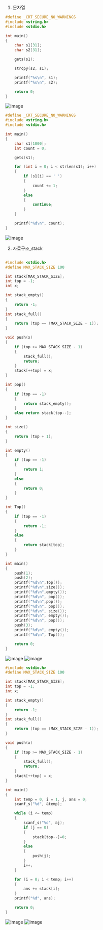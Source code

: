 1. 문자열

```c
#define _CRT_SECURE_NO_WARNINGS
#include <string.h>
#include <stdio.h>

int main()
{
	char s1[31];
	char s2[31];

	gets(s1);

	strcpy(s2, s1);

	printf("%s\n", s1);
	printf("%s\n", s2);

	return 0;
}
```
![image](https://user-images.githubusercontent.com/114458636/200483313-06cade6e-76ca-4056-9b24-243e5eae9b30.png)

```c
#define _CRT_SECURE_NO_WARNINGS
#include <string.h>
#include <stdio.h>

int main()
{
	char s1[1000];
	int count = 0;

	gets(s1);

	for (int i = 0; i < strlen(s1); i++)
	{
		if (s1[i] == ' ')
		{
			count += 1;
		}
		else
		{
			continue;
		}
	}

	printf("%d\n", count);
}
```
![image](https://user-images.githubusercontent.com/114458636/200484219-0f3f4b4d-98d3-48db-9463-e382291b41a7.png)

2. 자료구조_stack

```c

#include <stdio.h>
#define MAX_STACK_SIZE 100

int stack[MAX_STACK_SIZE];
int top = -1;
int x;

int stack_empty()
{
	return -1;
}
int stack_full()
{
	return (top == (MAX_STACK_SIZE - 1));
}

void push(x)
{
	if (top >= MAX_STACK_SIZE - 1)
	{
		stack_full();
		return;
	}
	stack[++top] = x;
}

int pop()
{
	if (top == -1)
	{
		return stack_empty();
	}
	else return stack[top--];
}

int size()
{
	return (top + 1);
}

int empty()
{
	if (top == -1)
	{
		return 1;
	}
	else
	{
		return 0;
	}
}

int Top()
{
	if (top == -1)
	{
		return -1;
	}
	else
	{
		return stack[top];
	}
}

int main()
{
	push(1);
	push(2);
	printf("%d\n",Top());
	printf("%d\n",size());
	printf("%d\n",empty());
	printf("%d\n", pop());
	printf("%d\n",pop());
	printf("%d\n", pop());
	printf("%d\n", size());
	printf("%d\n", empty());
	printf("%d\n", pop());
	push(3);
	printf("%d\n", empty());
	printf("%d\n", Top());

	return 0;
}

```

![image](https://user-images.githubusercontent.com/114458636/200319464-496fa996-efd2-45d6-879f-186ee2ca8e45.png)
![image](https://user-images.githubusercontent.com/114458636/200319972-d1e2af8f-3c69-4477-bcbe-8e21769bb43d.png)

```c
#include <stdio.h>
#define MAX_STACK_SIZE 100

int stack[MAX_STACK_SIZE];
int top = -1;
int x;

int stack_empty()
{
	return -1;
}
int stack_full()
{
	return (top == (MAX_STACK_SIZE - 1));
}

void push(x)
{
	if (top >= MAX_STACK_SIZE - 1)
	{
		stack_full();
		return;
	}
	stack[++top] = x;
}

int main()
{
	int temp = 0, i = 1, j, ans = 0;
	scanf_s("%d", &temp);

	while (i <= temp)
	{
		scanf_s("%d", &j);
		if (j == 0)
		{
			stack[top--]=0;
		}
		else
		{
			push(j);
		}
		i++;
	}

	for (i = 0; i < temp; i++)
	{
		ans += stack[i];
	}
	printf("%d", ans);

	return 0;
}
```
![image](https://user-images.githubusercontent.com/114458636/200322798-b485a0d0-23d2-44e7-8a5e-2bd277142b41.png)
![image](https://user-images.githubusercontent.com/114458636/200322983-8fec5985-4619-4964-aa0a-351d427dc8cc.png)

